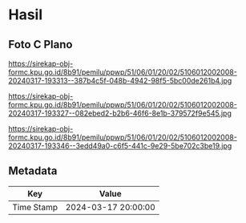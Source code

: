 # Hasil

## Foto C Plano

https://sirekap-obj-formc.kpu.go.id/8b91/pemilu/ppwp/51/06/01/20/02/5106012002008-20240317-193313--387b4c5f-048b-4942-98f5-5bc00de261b4.jpg

https://sirekap-obj-formc.kpu.go.id/8b91/pemilu/ppwp/51/06/01/20/02/5106012002008-20240317-193327--082ebed2-b2b6-46f6-8e1b-379572f9e545.jpg

https://sirekap-obj-formc.kpu.go.id/8b91/pemilu/ppwp/51/06/01/20/02/5106012002008-20240317-193346--3edd49a0-c6f5-441c-9e29-5be702c3be19.jpg


## Metadata

| Key        | Value               |
| ---------- | ------------------- |
| Time Stamp | 2024-03-17 20:00:00 |



